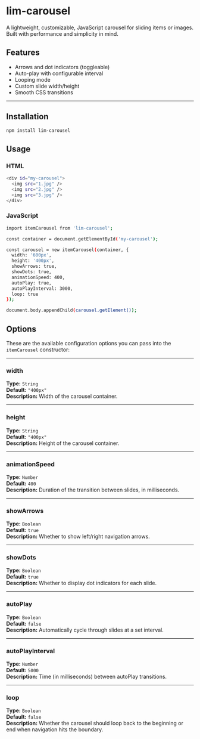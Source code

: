 # lim-carousel

A lightweight, customizable, JavaScript carousel for sliding items or images. Built with performance and simplicity in mind.

## Features

- Arrows and dot indicators (toggleable)
- Auto-play with configurable interval
- Looping mode
- Custom slide width/height
- Smooth CSS transitions

---

## Installation

```bash
npm install lim-carousel
```

## Usage

### HTML

```bash 
<div id="my-carousel">
  <img src="1.jpg" />
  <img src="2.jpg" />
  <img src="3.jpg" />
</div>
```


### JavaScript
```bash
import itemCarousel from 'lim-carousel';

const container = document.getElementById('my-carousel');

const carousel = new itemCarousel(container, {
  width: '600px',
  height: '400px',
  showArrows: true,
  showDots: true,
  animationSpeed: 400,
  autoPlay: true,
  autoPlayInterval: 3000,
  loop: true
});

document.body.appendChild(carousel.getElement());
```
## Options 

These are the available configuration options you can pass into the `itemCarousel` constructor:

---

### width  
**Type:** `String`  
**Default:** `"400px"`  
**Description:** Width of the carousel container.

---

### height  
**Type:** `String`  
**Default:** `"400px"`  
**Description:** Height of the carousel container.

---

### animationSpeed  
**Type:** `Number`  
**Default:** `400`  
**Description:** Duration of the transition between slides, in milliseconds.

---

### showArrows  
**Type:** `Boolean`  
**Default:** `true`  
**Description:** Whether to show left/right navigation arrows.

---

### showDots  
**Type:** `Boolean`  
**Default:** `true`  
**Description:** Whether to display dot indicators for each slide.

---

### autoPlay  
**Type:** `Boolean`  
**Default:** `false`  
**Description:** Automatically cycle through slides at a set interval.

---

### autoPlayInterval  
**Type:** `Number`  
**Default:** `5000`  
**Description:** Time (in milliseconds) between autoPlay transitions.

---

### loop  
**Type:** `Boolean`  
**Default:** `false`  
**Description:** Whether the carousel should loop back to the beginning or end when navigation hits the boundary.
